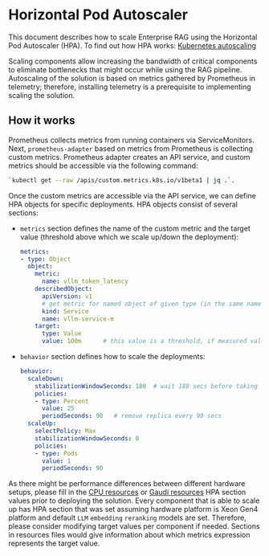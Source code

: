 # Horizontal Pod Autoscaler

This document describes how to scale Enterprise RAG using the Horizontal Pod Autoscaler (HPA). To find out how HPA works: [Kubernetes autoscaling](https://kubernetes.io/docs/tasks/run-application/horizontal-pod-autoscale/)

Scaling components allow increasing the bandwidth of critical components to eliminate bottlenecks that might occur while using the RAG pipeline. Autoscaling of the solution is based on metrics gathered by Prometheus in telemetry; therefore, installing telemetry is a prerequisite to implementing scaling the solution.

## How it works

Prometheus collects metrics from running containers via ServiceMonitors. Next, `prometheus-adapter` based on metrics from Prometheus is collecting custom metrics. Prometheus adapter creates an API service, and custom metrics should be accessible via the following command: 
```bash
`kubectl get --raw /apis/custom.metrics.k8s.io/v1beta1 | jq .`.
```
Once the custom metrics are accessible via the API service, we can define HPA objects for specific deployments. HPA objects consist of several sections:

- `metrics` section defines the name of the custom metric and the target value (threshold above which we scale up/down the deployment):

  ```yaml
  metrics:
  - type: Object
    object:
      metric:
        name: vllm_token_latency
      describedObject:
        apiVersion: v1
        # get metric for named object of given type (in the same namespace)
        kind: Service
        name: vllm-service-m
      target:
        type: Value
        value: 100m      # this value is a threshold, if measured value is above the target and scale policies are meet scaling replicas will proceed.
  ```
- `behavior` section defines how to scale the deployments:
 
  ```yaml
  behavior:
    scaleDown:
      stabilizationWindowSeconds: 180  # wait 180 secs before taking any action
      policies:
      - type: Percent
        value: 25
        periodSeconds: 90   # remove replica every 90 secs
    scaleUp:
      selectPolicy: Max
      stabilizationWindowSeconds: 0 
      policies:
      - type: Pods
        value: 1
        periodSeconds: 90
  ```

As there might be performance differences between different hardware setups, please fill in the [CPU resources](../../pipelines/chatqa/resources-reference-cpu.yaml) or [Gaudi resources](../../pipelines/chatqa/resources-reference-hpu.yaml) HPA section values prior to deploying the solution.
Every component that is able to scale up has HPA section that was set assuming hardware platform is Xeon Gen4 platform and default `LLM` `embedding` `reranking` models are set. Therefore, please consider modifying target values per component if needed. Sections in resources files would give information about which metrics expression represents the target value.
